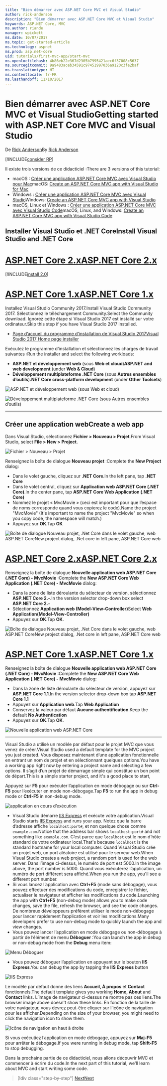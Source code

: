 ```yaml
---
title: "Bien démarrer avec ASP.NET Core MVC et Visual Studio"
author: rick-anderson
description: "Bien démarrer avec ASP.NET Core MVC et Visual Studio"
keywords: ASP.NET Core, MVC
ms.author: riande
manager: wpickett
ms.date: 10/07/2017
ms.topic: get-started-article
ms.technology: aspnet
ms.prod: asp.net-core
uid: tutorials/first-mvc-app/start-mvc
ms.openlocfilehash: 4b86eb22e367d2305b7995421aec6f37008c5637
ms.sourcegitcommit: 9a9483aceb34591c97451997036a9120c3fe2baf
ms.translationtype: HT
ms.contentlocale: fr-FR
ms.lasthandoff: 11/10/2017
---
```

# <a name="getting-started-with-aspnet-core-mvc-and-visual-studio"></a><span data-ttu-id="40af7-104">Bien démarrer avec ASP.NET Core MVC et Visual Studio</span><span class="sxs-lookup"><span data-stu-id="40af7-104">Getting started with ASP.NET Core MVC and Visual Studio</span></span>

<span data-ttu-id="40af7-105">De [Rick Anderson](https://twitter.com/RickAndMSFT)</span><span class="sxs-lookup"><span data-stu-id="40af7-105">By [Rick Anderson](https://twitter.com/RickAndMSFT)</span></span>

[!INCLUDE[consider RP](../../includes/razor.md)]

<span data-ttu-id="40af7-106">Il existe trois versions de ce didacticiel :</span><span class="sxs-lookup"><span data-stu-id="40af7-106">There are 3 versions of this tutorial:</span></span>

* <span data-ttu-id="40af7-107">macOS : [Créer une application ASP.NET Core MVC avec Visual Studio pour Mac](xref:tutorials/first-mvc-app-mac/start-mvc)</span><span class="sxs-lookup"><span data-stu-id="40af7-107">macOS: [Create an ASP.NET Core MVC app with Visual Studio for Mac](xref:tutorials/first-mvc-app-mac/start-mvc)</span></span>
* <span data-ttu-id="40af7-108">Windows : [Créer une application ASP.NET Core MVC avec Visual Studio](xref:tutorials/first-mvc-app/start-mvc)</span><span class="sxs-lookup"><span data-stu-id="40af7-108">Windows: [Create an ASP.NET Core MVC app with Visual Studio](xref:tutorials/first-mvc-app/start-mvc)</span></span>
* <span data-ttu-id="40af7-109">macOS, Linux et Windows : [Créer une application ASP.NET Core MVC avec Visual Studio Code](xref:tutorials/first-mvc-app-xplat/start-mvc)</span><span class="sxs-lookup"><span data-stu-id="40af7-109">macOS, Linux, and Windows: [Create an ASP.NET Core MVC app with Visual Studio Code](xref:tutorials/first-mvc-app-xplat/start-mvc)</span></span>

## <a name="install-visual-studio-and-net-core"></a><span data-ttu-id="40af7-110">Installer Visual Studio et .NET Core</span><span class="sxs-lookup"><span data-stu-id="40af7-110">Install Visual Studio and .NET Core</span></span>

# <a name="aspnet-core-2xtabaspnetcore2x"></a>[<span data-ttu-id="40af7-111">ASP.NET Core 2.x</span><span class="sxs-lookup"><span data-stu-id="40af7-111">ASP.NET Core 2.x</span></span>](#tab/aspnetcore2x)

[!INCLUDE[install 2.0](../../includes/install2.0.md)]

# <a name="aspnet-core-1xtabaspnetcore1x"></a>[<span data-ttu-id="40af7-112">ASP.NET Core 1.x</span><span class="sxs-lookup"><span data-stu-id="40af7-112">ASP.NET Core 1.x</span></span>](#tab/aspnetcore1x)

<span data-ttu-id="40af7-113">Installez Visual Studio Community 2017.</span><span class="sxs-lookup"><span data-stu-id="40af7-113">Install Visual Studio Community 2017.</span></span> <span data-ttu-id="40af7-114">Sélectionnez le téléchargement Community.</span><span class="sxs-lookup"><span data-stu-id="40af7-114">Select the Community download.</span></span> <span data-ttu-id="40af7-115">Ignorez cette étape si Visual Studio 2017 est installé sur votre ordinateur.</span><span class="sxs-lookup"><span data-stu-id="40af7-115">Skip this step if you have Visual Studio 2017 installed.</span></span>

* [<span data-ttu-id="40af7-116">Page d’accueil du programme d’installation de Visual Studio 2017</span><span class="sxs-lookup"><span data-stu-id="40af7-116">Visual Studio 2017 Home page installer</span></span>](https://www.visualstudio.com/)

<span data-ttu-id="40af7-117">Exécutez le programme d’installation et sélectionnez les charges de travail suivantes :</span><span class="sxs-lookup"><span data-stu-id="40af7-117">Run the installer and select the following workloads:</span></span>

* <span data-ttu-id="40af7-118">**ASP.NET et développement web** (sous **Web et cloud**)</span><span class="sxs-lookup"><span data-stu-id="40af7-118">**ASP.NET and web development** (under **Web & Cloud**)</span></span>
* <span data-ttu-id="40af7-119">**Développement multiplateforme .NET Core** (sous **Autres ensembles d’outils**)</span><span class="sxs-lookup"><span data-stu-id="40af7-119">**.NET Core cross-platform development** (under **Other Toolsets**)</span></span>

![**ASP.NET et développement web** (sous **Web et cloud**)](start-mvc/_static/web_workload.png)

![**Développement multiplateforme .NET Core** (sous **Autres ensembles d’outils**)](start-mvc/_static/x_plat_wl.png)

---

## <a name="create-a-web-app"></a><span data-ttu-id="40af7-122">Créer une application web</span><span class="sxs-lookup"><span data-stu-id="40af7-122">Create a web app</span></span>

<span data-ttu-id="40af7-123">Dans Visual Studio, sélectionnez **Fichier > Nouveau > Projet**.</span><span class="sxs-lookup"><span data-stu-id="40af7-123">From Visual Studio, select  **File > New > Project**.</span></span>

![Fichier > Nouveau > Projet](start-mvc/_static/alt_new_project.png)

<span data-ttu-id="40af7-125">Renseignez la boîte de dialogue **Nouveau projet** :</span><span class="sxs-lookup"><span data-stu-id="40af7-125">Complete the **New Project** dialog:</span></span>

* <span data-ttu-id="40af7-126">Dans le volet gauche, cliquez sur **.NET Core**.</span><span class="sxs-lookup"><span data-stu-id="40af7-126">In the left pane, tap **.NET Core**</span></span>
* <span data-ttu-id="40af7-127">Dans le volet central, cliquez sur **Application web ASP.NET Core (.NET Core)**.</span><span class="sxs-lookup"><span data-stu-id="40af7-127">In the center pane, tap **ASP.NET Core Web Application (.NET Core)**</span></span>
* <span data-ttu-id="40af7-128">Nommez le projet « MvcMovie » (ceci est important pour que l’espace de noms corresponde quand vous copierez le code).</span><span class="sxs-lookup"><span data-stu-id="40af7-128">Name the project "MvcMovie" (It's important to name the project "MvcMovie" so when you copy code, the namespace will match.)</span></span>
* <span data-ttu-id="40af7-129">Appuyez sur **OK**.</span><span class="sxs-lookup"><span data-stu-id="40af7-129">Tap **OK**</span></span>

![<span data-ttu-id="40af7-130">Boîte de dialogue Nouveau projet, .Net Core dans le volet gauche, web ASP.NET Core</span><span class="sxs-lookup"><span data-stu-id="40af7-130">New project dialog, .Net core in left pane, ASP.NET Core web</span></span> ](start-mvc/_static/new_project2.png)


# <a name="aspnet-core-2xtabaspnetcore2x"></a>[<span data-ttu-id="40af7-131">ASP.NET Core 2.x</span><span class="sxs-lookup"><span data-stu-id="40af7-131">ASP.NET Core 2.x</span></span>](#tab/aspnetcore2x)

<span data-ttu-id="40af7-132">Renseignez la boîte de dialogue **Nouvelle application web ASP.NET Core (.NET Core) - MvcMovie** :</span><span class="sxs-lookup"><span data-stu-id="40af7-132">Complete the **New ASP.NET Core Web Application (.NET Core) - MvcMovie** dialog:</span></span>

* <span data-ttu-id="40af7-133">Dans la zone de liste déroulante du sélecteur de version, sélectionnez **ASP.NET Core 2.-**.</span><span class="sxs-lookup"><span data-stu-id="40af7-133">In the version selector drop-down box select **ASP.NET Core 2.-**</span></span>
* <span data-ttu-id="40af7-134">Sélectionnez **Application web (Model-View-Controller)**</span><span class="sxs-lookup"><span data-stu-id="40af7-134">Select **Web Application(Model-View-Controller)**</span></span>
* <span data-ttu-id="40af7-135">Appuyez sur **OK**.</span><span class="sxs-lookup"><span data-stu-id="40af7-135">Tap **OK**.</span></span>

![<span data-ttu-id="40af7-136">Boîte de dialogue Nouveau projet, .Net Core dans le volet gauche, web ASP.NET Core</span><span class="sxs-lookup"><span data-stu-id="40af7-136">New project dialog, .Net core in left pane, ASP.NET Core web</span></span> ](start-mvc/_static/new_project22.png)

# <a name="aspnet-core-1xtabaspnetcore1x"></a>[<span data-ttu-id="40af7-137">ASP.NET Core 1.x</span><span class="sxs-lookup"><span data-stu-id="40af7-137">ASP.NET Core 1.x</span></span>](#tab/aspnetcore1x)

<span data-ttu-id="40af7-138">Renseignez la boîte de dialogue **Nouvelle application web ASP.NET Core (.NET Core) - MvcMovie** :</span><span class="sxs-lookup"><span data-stu-id="40af7-138">Complete the **New ASP.NET Core Web Application (.NET Core) - MvcMovie** dialog:</span></span>

* <span data-ttu-id="40af7-139">Dans la zone de liste déroulante du sélecteur de version, appuyez sur **ASP.NET Core 1.1**.</span><span class="sxs-lookup"><span data-stu-id="40af7-139">In the version selector drop-down box tap **ASP.NET Core 1.1**</span></span>
* <span data-ttu-id="40af7-140">Appuyez sur **Application web**.</span><span class="sxs-lookup"><span data-stu-id="40af7-140">Tap **Web Application**</span></span>
* <span data-ttu-id="40af7-141">Conservez la valeur par défaut **Aucune authentification**.</span><span class="sxs-lookup"><span data-stu-id="40af7-141">Keep the default **No Authentication**</span></span>
* <span data-ttu-id="40af7-142">Appuyez sur **OK**.</span><span class="sxs-lookup"><span data-stu-id="40af7-142">Tap **OK**.</span></span>

![Nouvelle application web ASP.NET Core](start-mvc/_static/p3.png)

---

<span data-ttu-id="40af7-144">Visual Studio a utilisé un modèle par défaut pour le projet MVC que vous venez de créer.</span><span class="sxs-lookup"><span data-stu-id="40af7-144">Visual Studio used a default template for the MVC project you just created.</span></span> <span data-ttu-id="40af7-145">Vous disposez maintenant d’une application fonctionnelle en entrant un nom de projet et en sélectionnant quelques options.</span><span class="sxs-lookup"><span data-stu-id="40af7-145">You have a working app right now by entering a project name and selecting a few options.</span></span> <span data-ttu-id="40af7-146">Il s’agit d’un projet de démarrage simple qui constitue un bon point de départ.</span><span class="sxs-lookup"><span data-stu-id="40af7-146">This is a simple starter project, and it's a good place to start,</span></span>

<span data-ttu-id="40af7-147">Appuyez sur **F5** pour exécuter l’application en mode débogage ou sur **Ctrl-F5** pour l’exécuter en mode non-débogage.</span><span class="sxs-lookup"><span data-stu-id="40af7-147">Tap **F5** to run the app in debug mode or **Ctrl-F5** in non-debug mode.</span></span>
<!-- These images are also used by uid: tutorials/first-mvc-app-xplat/start-mvc -->
![application en cours d’exécution](start-mvc/_static/1.png)

* <span data-ttu-id="40af7-149">Visual Studio démarre [IIS Express](https://docs.microsoft.com/iis/extensions/introduction-to-iis-express/iis-express-overview) et exécute votre application.</span><span class="sxs-lookup"><span data-stu-id="40af7-149">Visual Studio starts [IIS Express](https://docs.microsoft.com/iis/extensions/introduction-to-iis-express/iis-express-overview) and runs your app.</span></span> <span data-ttu-id="40af7-150">Notez que la barre d’adresse affiche `localhost:port#`, et non quelque chose comme `example.com`.</span><span class="sxs-lookup"><span data-stu-id="40af7-150">Notice that the address bar shows `localhost:port#` and not something like `example.com`.</span></span> <span data-ttu-id="40af7-151">C’est parce que `localhost` est le nom d’hôte standard de votre ordinateur local.</span><span class="sxs-lookup"><span data-stu-id="40af7-151">That's because `localhost` is the standard hostname for your local computer.</span></span> <span data-ttu-id="40af7-152">Quand Visual Studio crée un projet web, un port aléatoire est utilisé pour le serveur web.</span><span class="sxs-lookup"><span data-stu-id="40af7-152">When Visual Studio creates a web project, a random port is used for the web server.</span></span> <span data-ttu-id="40af7-153">Dans l’image ci-dessus, le numéro de port est 5000.</span><span class="sxs-lookup"><span data-stu-id="40af7-153">In the image above, the port number is 5000.</span></span> <span data-ttu-id="40af7-154">Quand vous exécuterez l’application, un numéro de port différent sera affiché.</span><span class="sxs-lookup"><span data-stu-id="40af7-154">When you run the app, you'll see a different port number.</span></span>
* <span data-ttu-id="40af7-155">Si vous lancez l’application avec **Ctrl+F5** (mode sans débogage), vous pouvez effectuer des modifications du code, enregistrer le fichier, actualiser le navigateur et afficher les modifications du code.</span><span class="sxs-lookup"><span data-stu-id="40af7-155">Launching the app with **Ctrl+F5** (non-debug mode) allows you to make code changes, save the file, refresh the browser, and see the code changes.</span></span> <span data-ttu-id="40af7-156">De nombreux développeurs préfèrent utiliser le mode non-débogage pour lancer rapidement l’application et voir les modifications.</span><span class="sxs-lookup"><span data-stu-id="40af7-156">Many developers prefer to use non-debug mode to quickly launch the app and view changes.</span></span>
* <span data-ttu-id="40af7-157">Vous pouvez lancer l’application en mode débogage ou non-débogage à partir de l’élément de menu **Déboguer** :</span><span class="sxs-lookup"><span data-stu-id="40af7-157">You can launch the app in debug or non-debug mode from the **Debug** menu item:</span></span>

![Menu Déboguer](start-mvc/_static/debug_menu.png)

* <span data-ttu-id="40af7-159">Vous pouvez déboguer l’application en appuyant sur le bouton **IIS Express**.</span><span class="sxs-lookup"><span data-stu-id="40af7-159">You can debug the app by tapping the **IIS Express** button</span></span>

![IIS Express](start-mvc/_static/iis_express.png)

<span data-ttu-id="40af7-161">Le modèle par défaut donne des liens **Accueil, À propos** et **Contact** fonctionnels.</span><span class="sxs-lookup"><span data-stu-id="40af7-161">The default template gives you working **Home, About** and **Contact** links.</span></span> <span data-ttu-id="40af7-162">L’image de navigateur ci-dessus ne montre pas ces liens.</span><span class="sxs-lookup"><span data-stu-id="40af7-162">The browser image above doesn't show these links.</span></span> <span data-ttu-id="40af7-163">En fonction de la taille de votre navigateur, vous devrez peut-être cliquer sur l’icône de navigation pour les afficher.</span><span class="sxs-lookup"><span data-stu-id="40af7-163">Depending on the size of your browser, you might need to click the navigation icon to show them.</span></span>

![Icône de navigation en haut à droite](start-mvc/_static/2.png)

<span data-ttu-id="40af7-165">Si vous exécutiez l’application en mode débogage, appuyez sur **Maj-F5** pour arrêter le débogage.</span><span class="sxs-lookup"><span data-stu-id="40af7-165">If you were running in debug mode, tap **Shift-F5** to stop debugging.</span></span>

<span data-ttu-id="40af7-166">Dans la prochaine partie de ce didacticiel, nous allons découvrir MVC et commencer à écrire du code.</span><span class="sxs-lookup"><span data-stu-id="40af7-166">In the next part of this tutorial, we'll learn about MVC and start writing some code.</span></span>

>[!div class="step-by-step"]
[<span data-ttu-id="40af7-167">Next</span><span class="sxs-lookup"><span data-stu-id="40af7-167">Next</span></span>](adding-controller.md)  
